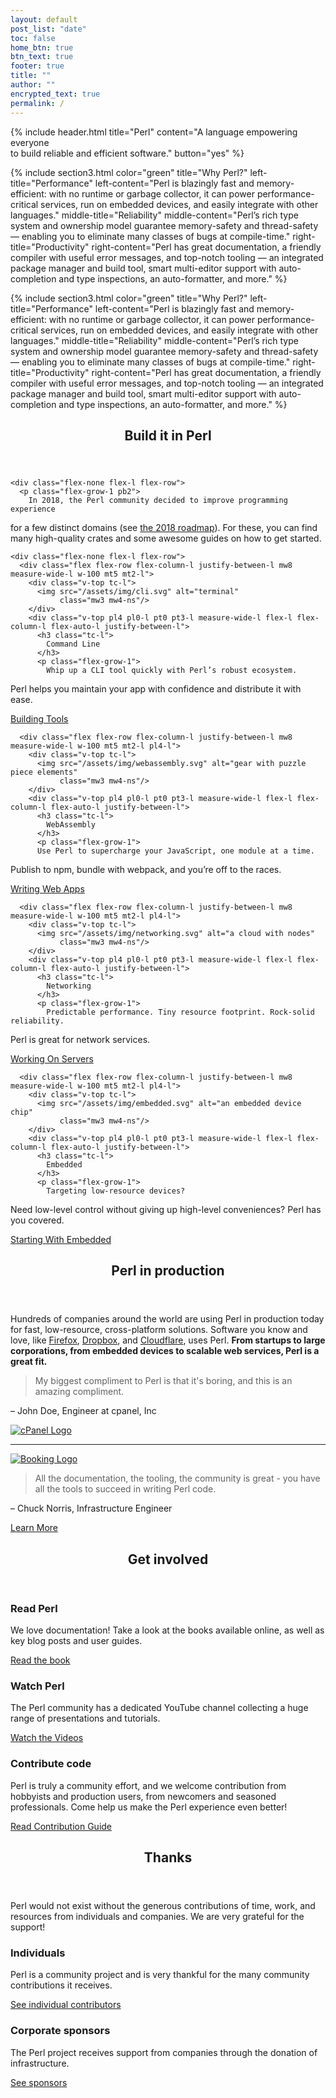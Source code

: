 ```yaml
---
layout: default
post_list: "date"
toc: false
home_btn: true
btn_text: true
footer: true
title: ""
author: ""
encrypted_text: true
permalink: /
---
```


{% include header.html 
   title="Perl" 
   content="A language empowering everyone <br class='dn db-ns'> to build reliable and efficient software." 
   button="yes"
%}

{% include section3.html 
   color="green"
   title="Why Perl?"
   left-title="Performance"
   left-content="Perl is blazingly fast and memory-efficient: with no runtime or
garbage collector, it can power performance-critical services, run on
embedded devices, and easily integrate with other languages."
   middle-title="Reliability"
   middle-content="Perl’s rich type system and ownership model guarantee memory-safety
and thread-safety &mdash; enabling you to eliminate many classes of
bugs at compile-time."
   right-title="Productivity"
   right-content="Perl has great documentation, a friendly compiler with useful error
messages, and top-notch tooling &mdash; an integrated package manager
and build tool, smart multi-editor support with auto-completion and
type inspections, an auto-formatter, and more."
%}

{% include section3.html 
   color="green"
   title="Why Perl?"
   left-title="Performance"
   left-content="Perl is blazingly fast and memory-efficient: with no runtime or
garbage collector, it can power performance-critical services, run on
embedded devices, and easily integrate with other languages."
   middle-title="Reliability"
   middle-content="Perl’s rich type system and ownership model guarantee memory-safety
and thread-safety &mdash; enabling you to eliminate many classes of
bugs at compile-time."
   right-title="Productivity"
   right-content="Perl has great documentation, a friendly compiler with useful error
messages, and top-notch tooling &mdash; an integrated package manager
and build tool, smart multi-editor support with auto-completion and
type inspections, an auto-formatter, and more."
%}



<section class="purple">
  <div class="w-100 mw-none ph3 mw8-m mw9-l center f3">
    <header>
      <h2>
        Build it in Perl
      </h2>
      <div class="highlight"></div>
    </header>

    <div class="flex-none flex-l flex-row">
      <p class="flex-grow-1 pb2">
        In 2018, the Perl community decided to improve programming experience
for a few distinct domains (see <a
href="https://blog.rust-lang.org/2018/03/12/roadmap.html">the 2018
roadmap</a>). For these, you can find many high-quality crates and some
awesome guides on how to get started.
      </p>
    </div>

    <div class="flex-none flex-l flex-row">
      <div class="flex flex-row flex-column-l justify-between-l mw8 measure-wide-l w-100 mt5 mt2-l">
        <div class="v-top tc-l">
          <img src="/assets/img/cli.svg" alt="terminal"
               class="mw3 mw4-ns"/>
        </div>
        <div class="v-top pl4 pl0-l pt0 pt3-l measure-wide-l flex-l flex-column-l flex-auto-l justify-between-l">
          <h3 class="tc-l">
            Command Line
          </h3>
          <p class="flex-grow-1">
            Whip up a CLI tool quickly with Perl’s robust ecosystem.
Perl helps you maintain your app with confidence and distribute it with ease.
          </p>
          <a href="/what/cli" class="button button-secondary">Building Tools</a>
        </div>
      </div>

      <div class="flex flex-row flex-column-l justify-between-l mw8 measure-wide-l w-100 mt5 mt2-l pl4-l">
        <div class="v-top tc-l">
          <img src="/assets/img/webassembly.svg" alt="gear with puzzle piece elements"
               class="mw3 mw4-ns"/>
        </div>
        <div class="v-top pl4 pl0-l pt0 pt3-l measure-wide-l flex-l flex-column-l flex-auto-l justify-between-l">
          <h3 class="tc-l">
            WebAssembly
          </h3>
          <p class="flex-grow-1">
          Use Perl to supercharge your JavaScript, one module at a time.
Publish to npm, bundle with webpack, and you’re off to the races.
          </p>
          <a href="/what/wasm" class="button button-secondary">Writing Web Apps</a>
        </div>
      </div>

      <div class="flex flex-row flex-column-l justify-between-l mw8 measure-wide-l w-100 mt5 mt2-l pl4-l">
        <div class="v-top tc-l">
          <img src="/assets/img/networking.svg" alt="a cloud with nodes"
               class="mw3 mw4-ns"/>
        </div>
        <div class="v-top pl4 pl0-l pt0 pt3-l measure-wide-l flex-l flex-column-l flex-auto-l justify-between-l">
          <h3 class="tc-l">
            Networking
          </h3>
          <p class="flex-grow-1">
            Predictable performance. Tiny resource footprint. Rock-solid reliability.
Perl is great for network services.
          </p>
          <a href="/what/networking" class="button button-secondary">Working On Servers</a>
        </div>
      </div>

      <div class="flex flex-row flex-column-l justify-between-l mw8 measure-wide-l w-100 mt5 mt2-l pl4-l">
        <div class="v-top tc-l">
          <img src="/assets/img/embedded.svg" alt="an embedded device chip"
               class="mw3 mw4-ns"/>
        </div>
        <div class="v-top pl4 pl0-l pt0 pt3-l measure-wide-l flex-l flex-column-l flex-auto-l justify-between-l">
          <h3 class="tc-l">
            Embedded
          </h3>
          <p class="flex-grow-1">
            Targeting low-resource devices?
Need low-level control without giving up high-level conveniences?
Perl has you covered.
          </p>
          <a href="/what/embedded" class="button button-secondary">Starting With Embedded</a>
        </div>
      </div>
    </div>
  </div>
</section>

<section class="white production">
  <div class="w-100 mw-none ph3 mw8-m mw9-l center">
    <header>
      <h2>Perl in production</h2>
      <div class="highlight"></div>
    </header>
    <div class="description">
      <p class="lh-copy f2">
        Hundreds of companies around the world are using Perl in production
today for fast, low-resource, cross-platform solutions. Software you know
and love, like <a href="https://hacks.mozilla.org/2017/08/inside-a-super-fast-css-engine-quantum-css-aka-stylo/">Firefox</a>,
<a href="https://blogs.dropbox.com/tech/2016/06/lossless-compression-with-brotli/">Dropbox</a>,
and <a href="https://blog.cloudflare.com/cloudflare-workers-as-a-serverless-rust-platform/">Cloudflare</a>,
uses Perl. <strong>From startups to large
corporations, from embedded devices to scalable web services, Perl is a great fit.</strong>
      </p>
    </div>
    <div class="testimonials">
      <div class="testimonial flex-none flex-l">
        <div class="w-100 w-70-l" id="cpanel-testimonial">
          <blockquote class="lh-title-ns">
            My biggest compliment to Perl is that it's boring, and this is an amazing compliment.
          </blockquote>
          <p class="attribution">&ndash; John Doe, Engineer at cpanel, Inc</p>
        </div>
        <div class="w-100 w-30-l tc">
          <a href="https://www.npmjs.com/">
            <img src="/assets/img/cpanel.png" alt="cPanel Logo" class="w-33 w-60-ns h-auto" />
          </a>
        </div>
      </div>
      <hr/>
      <div class="testimonial flex-none flex-l">
        <div class="w-100 w-30-l tc">
          <a href="https://www.youtube.com/watch"><img src="/assets/img/booking.png" alt="Booking Logo" class="w-80" /></a>
        </div>
        <div class="w-100 w-70-l" id="booking-testimonial">
          <blockquote>
            All the documentation, the tooling, the community is great - you have all the tools to succeed in writing Perl code.
          </blockquote>
          <p class="attribution">&ndash; Chuck Norris, Infrastructure Engineer</p>
        </div>
      </div>
    </div>
    <a href="/production" class="button button-secondary">Learn More</a>
  </div>
</section>

<section class="get-involved red">
  <div class="w-100 mw-none ph3 mw8-m mw9-l center f3">
    <header>
      <h2>Get involved</h2>
      <div class="highlight"></div>
    </header>
    <div class="flex flex-column flex-row-l">
      <div id="read-perl" class="mw-50-l mr4-l pt0 flex flex-column justify-between-l">
        <h3>Read Perl</h3>
        <p class="flex-grow-1">We love documentation! Take a look at the books available online, as well as key blog posts and user guides.</p>
        <a href="learn" class="button button-secondary">Read the book</a>
      </div>
      <div id="watch-perl" class="mw-50-l pt3 pt0-l flex flex-column justify-between-l">
        <h3>Watch Perl</h3>
        <p class="flex-grow-1">The Perl community has a dedicated YouTube channel collecting a huge range of presentations and
tutorials.</p>
        <a href="https://www.youtube.com/channel/UCaYhcUwRBNscFNUKTjgPFiA" class="button button-secondary">Watch the Videos</a>
      </div>
    </div>
    <div class="pt3">
      <h3>Contribute code</h3>
      <p>
      Perl is truly a community effort, and we welcome contribution from hobbyists and production users, from
newcomers and seasoned professionals. Come help us make the Perl experience even better!
      </p>
      <a href="https://github.com/Perl/perl5/blob/blead/pod/perlhack.pod" class="button button-secondary">
        Read Contribution Guide
      </a>
    </div>
  </div>
</section>

<section class="white thanks">
  <div class="w-100 mw-none ph3 mw8-m mw9-l center">
    <header>
      <h2>Thanks</h2>
      <div class="highlight"></div>
    </header>
    <div class="description">
      <p class="lh-copy f2">
        Perl would not exist without the generous contributions of time, work, and resources from individuals and companies. We are very grateful for the support!
      </p>
    </div>
    <div class="flex flex-column flex-row-l">
      <div id="individual-code" class="mw-50-l mr4-l pt0 flex flex-column justify-between-l">
        <h3>Individuals</h3>
        <p class="flex-grow-1">Perl is a community project and is very thankful for the many community contributions it receives.</p>
        <a href="https://thanks.rust-lang.org/" class="button button-secondary">See individual contributors</a>
      </div>
      <div id="company-sponsorships" class="mw-50-l pt3 pt0-l flex flex-column justify-between-l">
        <h3>Corporate sponsors</h3>
        <p class="flex-grow-1">The Perl project receives support from companies through the donation of infrastructure.</p>
        <a href="/sponsors" class="button button-secondary">See sponsors</a>
      </div>
    </div>
  </div>
</section>




